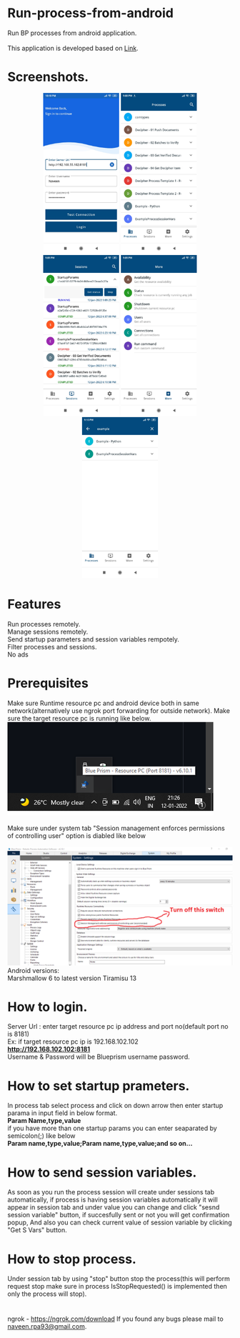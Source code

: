 # Run-process-from-android
Run BP processes from android application.<br><br>
This application is developed based on [Link](https://bpdocs.blueprism.com/bp-6-9/en-us/helpResourcePCCommands.htm?tocpath=Interface%7CAdvanced%20options%7C_____4 "BP Resource pc commands").

# Screenshots.
<div align="center">
  <img src="Screenshots/Screenshot_2022-01-12-22-10-15-964_com.bpcontrolroom.nk.jpg" width="170px" height="360px"</img> 
    <img src="Screenshots/Screenshot_2022-01-12-21-08-38-106_com.bpcontrolroom.nk.jpg" width="170px" height="360px"</img> 
    <img src="Screenshots/Screenshot_2022-01-12-21-09-31-032_com.bpcontrolroom.nk.jpg" width="170px" height="360px"</img> 
  <img src="Screenshots/Screenshot_2022-01-12-21-09-50-437_com.bpcontrolroom.nk.jpg" width="170px" height="360px"</img> 
  <img src="Screenshots/Screenshot_2022-01-12-21-10-34-138_com.bpcontrolroom.nk.jpg" width="170px" height="360px"</img> 
   
</div>

# Features #
Run processes remotely.<br>
Manage sessions remotely.<br>
Send startup parameters and session variables rempotely.<br>
Filter processes and sessions.<br>
No ads<br>


# Prerequisites
Make sure Runtime resource pc and android device both in same network(alternatively use ngrok port forwarding for outside network).
Make sure the target resource pc is running like below.<br>
![picture alt](Screenshots/resourcepc.png "Runtime resource")
<br><br>
Make sure under system tab "Session management enforces permissions of controlling user" option is diabled like below
<br><br>
![picture alt](Screenshots/session.png "permission")
Android versions:<br>
Marshmallow 6 to latest version Tiramisu 13
<br>
# How to login.
Server Url : enter target resource pc ip address and port no(default port no is 8181)<br>
Ex: if target resource pc ip is 192.168.102.102<br>
<b>http://192.168.102.102:8181</b><br>
Username & Password will be Blueprism username password.
<br>
# How to set startup prameters.
In process tab select process and click on down arrow then enter startup parama in input field in below format.<br>
<b>Param Name,type,value</b><br>
if you have more than one startup params you can enter seaparated by semicolon(;) like below<br>
<b>Param name,type,value;Param name,type,value;and so on...</b>
# How to send session variables.
As soon as you run the process session will create under sessions tab automatically, if process is having session variables automatically it will appear in session tab and under value you can change and click "sesnd session variable" button, if succesfully sent or not you will get confirmation popup, And also you can check current value of session variable by clicking "Get S Vars" button. 
# How to stop process.
Under session tab by using "stop" button stop the process(this will perform request stop make sure in process IsStopRequested() is implemented then only the process will stop).

#  #
ngrok - https://ngrok.com/download
If you found any bugs please mail to naveen.rpa93@gmail.com.
